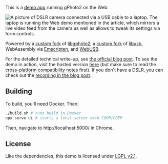 This is a [demo app](https://web.dev/porting-libusb-to-webusb/) running gPhoto2 on the Web:

![A picture of DSLR camera connected via a USB cable to a laptop. The laptop is running the Web demo mentioned in the article, which mirrors a live video feed from the camera as well as allows to tweak its settings via form controls.](https://web-dev.imgix.net/image/9oK23mr86lhFOwKaoYZ4EySNFp02/MR4YGRvl0Z9AWT6vv3sQ.jpg?auto=format&w=1600)

Powered by a [custom fork](https://github.com/RReverser/libgphoto2) of [libgphoto2](https://github.com/gphoto/libgphoto2), a [custom fork](https://github.com/RReverser/libusb) of [libusb](https://github.com/libusb/libusb), WebAssembly via [Emscripten](https://emscripten.org/), and [WebUSB](https://github.com/WICG/webusb).

For the detailed technical write-up, see [the official blog post](https://web.dev/porting-libusb-to-webusb/). To see the demo in action, visit the hosted version [here](https://web-gphoto2.rreverser.com/) (but make sure to read the [cross-platform compatibility notes](https://web.dev/porting-libusb-to-webusb/#important-cross-platform-compatibility-notes) first). If you don't have a DSLR, you can check out the [recording in the blog post](https://web.dev/#first-things-first:-a-demo).

## Building

To build, you'll need Docker. Then:

```bash
./build.sh # runs build in Docker
npx serve ui # starts a local server with COOP/COEP
```

Then, navigate to http://localhost:5000/ in Chrome.

## License

Like the dependencies, this demo is licensed under [LGPL v2.1](https://github.com/GoogleChromeLabs/web-gphoto2/blob/main/LICENSE).
